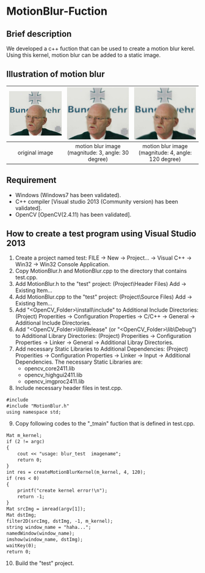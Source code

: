 # MotionBlur-Fuction
## Brief description
We developed a c++ fuction that can be used to create a motion blur kerel. Using this kernel, motion blur can be added to a static image. 
## Illustration of motion blur
|![Alt text](/images/original.jpg)|  ![Alt text](/images/result_3_30.jpg)|  ![Alt text](/images/result_4_120.jpg)|
|    :---:    | :---:      |:---:      |
|    original image    | motion blur image (magnitude: 3, angle: 30 degree)| motion blur image (magnitude: 4, angle: 120 degree)|


## Requirement
* Windows (Windows7 has been validated).
* C++ compiler \[Visual studio 2013 (Community version) has been validated].
* OpenCV \[OpenCV(2.4.11) has been validated].
## How to create a test program using Visual Studio 2013
1. Create a project named test:  FILE -> New -> Project... -> Visual C++ -> Win32 -> Win32 Console Application.
2. Copy MotionBlur.h and MotionBlur.cpp to the directory that contains test.cpp.
3. Add MotionBlur.h to the "test" project: (Project\Header Files) Add -> Existing Item...
4. Add MotionBlur.cpp to the "test" project: (Project\Source Files) Add -> Existing Item...
5. Add "<OpenCV_Folder>\install\include" to Additional Include Directories: (Project) Properities -> Configuration Properties -> C/C++ -> General -> Additional Include Directories.
6. Add "<OpenCV_Folder>\lib\Release" (or "<OpenCV_Folder>\lib\Debug") to Additional Library Directories: (Project) Properities -> Configuration Properties -> Linker -> General -> Additional Libray Directories.
7. Add necessary Static Libraries to Additional Dependencies: (Project) Properities -> Configuration Properties -> Linker -> Input -> Additional Dependencies. The necessary Static Libraries are:
   * opencv_core2411.lib
   * opencv_highgui2411.lib
   * opencv_imgproc2411.lib
8. Include necessary header files in test.cpp.
<pre><code>#include <iostream>
#include "MotionBlur.h"
using namespace std;</code></pre>
9. Copy following codes to the "_tmain" fuction that is defined in test.cpp.
<pre><code>Mat m_kernel;	
if (2 != argc)
{
    cout << "usage: blur_test  imagename";
    return 0;
}
int res = createMotionBlurKernel(m_kernel, 4, 120);
if (res < 0)
{
    printf("create kernel error!\n");
    return -1;
}
Mat srcImg = imread(argv[1]);
Mat dstImg;
filter2D(srcImg, dstImg, -1, m_kernel);
string window_name = "haha...";
namedWindow(window_name);
imshow(window_name, dstImg);
waitKey(0);
return 0;</code></pre>
10. Build the "test" project.


   
